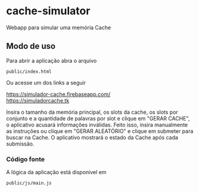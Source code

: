 # cache-simulator
Webapp para simular uma memória Cache

## Modo de uso

Para abrir a aplicação abra o arquivo 
```
public/index.html
```
Ou acesse um dos links a seguir  

https://simulador-cache.firebaseapp.com/  
https://simuladorcache.tk

Insira o tamanho da memória principal, os slots da cache, os slots por conjunto e a quantidade de palavras por slot e clique em "GERAR CACHE", o aplicativo acusará informações inválidas.
Feito isso, insira manualmente as instruções ou clique em "GERAR ALEATÓRIO" e clique em submeter para buscar na Cache.
O aplicativo mostrará o estado da Cache após cada submissão.

### Código fonte
A lógica da aplicação está disponível em  
```html
public/js/main.js
```

